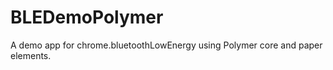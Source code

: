 BLEDemoPolymer
==============

A demo app for chrome.bluetoothLowEnergy using Polymer core and paper elements.
